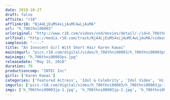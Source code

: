 ```yaml
---
date: 2018-10-27
draft: false
affsite: "r18"
afflinkr18: "NjA4LjEuMS4xLjAuMC4wLjAuMA"
url: "h_706thni00003"
urloriginal: "http://www.r18.com/videos/vod/movies/detail/-/id=h_706thni00003"
urlfinal: "http://media.r18.com/track/NjA4LjEuMS4xLjAuMC4wLjAuMA/videos/vod/movies/detail/-/id=h_706thni00003"
samplevid: "----"
title: "An Innocent Girl With Short Hair Karen Kawai"
mainimgurl: "pics.r18.com/digital/video/h_706thni00003/h_706thni00003ps.jpg"
mainimgs: "h_706thni00003ps.jpg"
releasedate: "May 15, 2018"
duration: 78
productioncomp: "INTEC Inc"
girls: ['Karen Kawai']
categories: ['Featured Actress', 'Idol & Celebrity', 'Idol Video', 'Hi-Def']
imgurls: ['pics.r18.com/digital/video/h_706thni00003/h_706thni00003jp-1.jpg', 'pics.r18.com/digital/video/h_706thni00003/h_706thni00003jp-2.jpg', 'pics.r18.com/digital/video/h_706thni00003/h_706thni00003jp-3.jpg', 'pics.r18.com/digital/video/h_706thni00003/h_706thni00003jp-4.jpg', 'pics.r18.com/digital/video/h_706thni00003/h_706thni00003jp-5.jpg', 'pics.r18.com/digital/video/h_706thni00003/h_706thni00003jp-6.jpg', 'pics.r18.com/digital/video/h_706thni00003/h_706thni00003jp-7.jpg', 'pics.r18.com/digital/video/h_706thni00003/h_706thni00003jp-8.jpg', 'pics.r18.com/digital/video/h_706thni00003/h_706thni00003jp-9.jpg', 'pics.r18.com/digital/video/h_706thni00003/h_706thni00003jp-10.jpg', 'pics.r18.com/digital/video/h_706thni00003/h_706thni00003jp-11.jpg', 'pics.r18.com/digital/video/h_706thni00003/h_706thni00003jp-12.jpg', 'pics.r18.com/digital/video/h_706thni00003/h_706thni00003jp-13.jpg', 'pics.r18.com/digital/video/h_706thni00003/h_706thni00003jp-14.jpg', 'pics.r18.com/digital/video/h_706thni00003/h_706thni00003jp-15.jpg', 'pics.r18.com/digital/video/h_706thni00003/h_706thni00003jp-16.jpg', 'pics.r18.com/digital/video/h_706thni00003/h_706thni00003jp-17.jpg', 'pics.r18.com/digital/video/h_706thni00003/h_706thni00003jp-18.jpg', 'pics.r18.com/digital/video/h_706thni00003/h_706thni00003jp-19.jpg', 'pics.r18.com/digital/video/h_706thni00003/h_706thni00003jp-20.jpg']
imgs: ['h_706thni00003jp-1.jpg', 'h_706thni00003jp-2.jpg', 'h_706thni00003jp-3.jpg', 'h_706thni00003jp-4.jpg', 'h_706thni00003jp-5.jpg', 'h_706thni00003jp-6.jpg', 'h_706thni00003jp-7.jpg', 'h_706thni00003jp-8.jpg', 'h_706thni00003jp-9.jpg', 'h_706thni00003jp-10.jpg', 'h_706thni00003jp-11.jpg', 'h_706thni00003jp-12.jpg', 'h_706thni00003jp-13.jpg', 'h_706thni00003jp-14.jpg', 'h_706thni00003jp-15.jpg', 'h_706thni00003jp-16.jpg', 'h_706thni00003jp-17.jpg', 'h_706thni00003jp-18.jpg', 'h_706thni00003jp-19.jpg', 'h_706thni00003jp-20.jpg']
---
```

